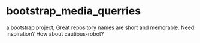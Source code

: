 # bootstrap_media_querries
a bootstrap project, Great repository names are short and memorable. Need inspiration? How about cautious-robot?
